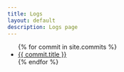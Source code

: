 ```yaml
---
title: Logs
layout: default
description: Logs page
---
```


<div class="post-list">
<ul>
  {% for commit in site.commits %}
    <li>
      <a href="{{ commit.url | prepend: site.baseurl }}">{{ commit.title }}</a>
    </li>
  {% endfor %}
</ul>
</div>
